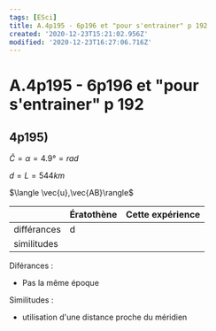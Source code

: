 ```yaml
---
tags: [ESci]
title: A.4p195 - 6p196 et "pour s'entrainer" p 192
created: '2020-12-23T15:21:02.956Z'
modified: '2020-12-23T16:27:06.716Z'
---
```


# A.4p195 - 6p196 et "pour s'entrainer" p 192

## 4p195)
$\widehat{C} = \alpha = 4.9° = rad$

$d = L = 544 km$

$\langle \vec{u},\vec{AB}\rangle$


|     | Ératothène | Cette expérience |
| --- | --- | --- |
| différances | d | |
| similitudes |  | |

Diférances : 
- Pas la même époque

Similitudes : 
- utilisation d'une distance proche du méridien
